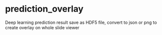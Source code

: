 # prediction_overlay

Deep learning prediction result save as HDF5 file, convert to json or png to create overlay on whole slide viewer
